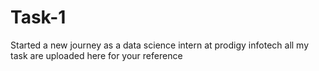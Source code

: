 # Task-1
Started a new journey as a data science intern at prodigy infotech all my task  are uploaded here for your reference 
